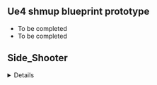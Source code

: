 
## Ue4 shmup blueprint prototype
* To be completed
* To be completed

## Side_Shooter
<details>
  <summary>Details</summary>
Ikaruga shmup style
http://www.treasure-inc.co.jp/products/lp/ikaruga/ikaruga.html

### Configure Project
You will need to do the following:
  * fork this repo to your GitHub account
  * clone your fork locally
  * Globally install the Angular CLI: `npm install -g @angular/cli`
  * inside `fluent-angular-testing-workshop`, install dependencies: `npm install`